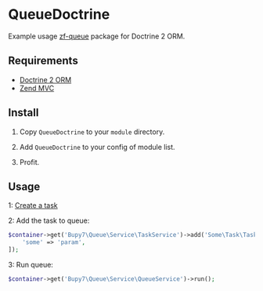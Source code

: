 QueueDoctrine
=============

Example usage [zf-queue](https://github.com/bupy7/zf-queue) package for Doctrine 2 ORM.

Requirements
------------

- [Doctrine 2 ORM](https://github.com/doctrine/DoctrineORMModule)
- [Zend MVC](https://github.com/zendframework/zend-mvc)

Install
-------

1. Copy `QueueDoctrine` to your `module` directory.

2. Add `QueueDoctrine` to your config of module list.

4. Profit.

Usage
-----

1: [Create a task](https://github.com/bupy7/zf-queue#create-task)

2: Add the task to queue:

```php
$container->get('Bupy7\Queue\Service\TaskService')->add('Some\Task\TaskNameClass', [
    'some' => 'param', 
]);
```

3: Run queue:

```php
$container->get('Bupy7\Queue\Service\QueueService')->run();
```
